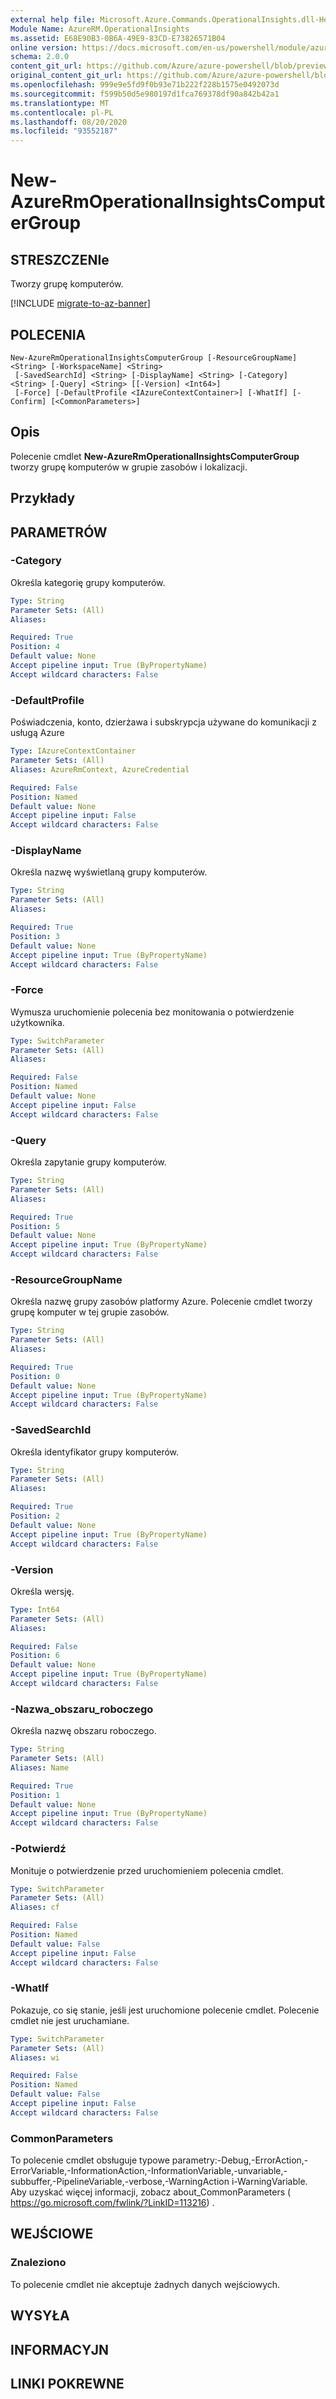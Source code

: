 ```yaml
---
external help file: Microsoft.Azure.Commands.OperationalInsights.dll-Help.xml
Module Name: AzureRM.OperationalInsights
ms.assetid: E68E90B3-0B6A-49E9-83CD-E73826571B04
online version: https://docs.microsoft.com/en-us/powershell/module/azurerm.operationalinsights/new-azurermoperationalinsightscomputergroup
schema: 2.0.0
content_git_url: https://github.com/Azure/azure-powershell/blob/preview/src/ResourceManager/OperationalInsights/Commands.OperationalInsights/help/New-AzureRmOperationalInsightsComputerGroup.md
original_content_git_url: https://github.com/Azure/azure-powershell/blob/preview/src/ResourceManager/OperationalInsights/Commands.OperationalInsights/help/New-AzureRmOperationalInsightsComputerGroup.md
ms.openlocfilehash: 999e9e5fd9f0b93e71b222f228b1575e0492073d
ms.sourcegitcommit: f599b50d5e980197d1fca769378df90a842b42a1
ms.translationtype: MT
ms.contentlocale: pl-PL
ms.lasthandoff: 08/20/2020
ms.locfileid: "93552187"
---
```

# New-AzureRmOperationalInsightsComputerGroup

## STRESZCZENIe
Tworzy grupę komputerów.

[!INCLUDE [migrate-to-az-banner](../../includes/migrate-to-az-banner.md)]

## POLECENIA

```
New-AzureRmOperationalInsightsComputerGroup [-ResourceGroupName] <String> [-WorkspaceName] <String>
 [-SavedSearchId] <String> [-DisplayName] <String> [-Category] <String> [-Query] <String> [[-Version] <Int64>]
 [-Force] [-DefaultProfile <IAzureContextContainer>] [-WhatIf] [-Confirm] [<CommonParameters>]
```

## Opis
Polecenie cmdlet **New-AzureRmOperationalInsightsComputerGroup** tworzy grupę komputerów w grupie zasobów i lokalizacji.

## Przykłady

## PARAMETRÓW

### -Category
Określa kategorię grupy komputerów.

```yaml
Type: String
Parameter Sets: (All)
Aliases: 

Required: True
Position: 4
Default value: None
Accept pipeline input: True (ByPropertyName)
Accept wildcard characters: False
```

### -DefaultProfile
Poświadczenia, konto, dzierżawa i subskrypcja używane do komunikacji z usługą Azure

```yaml
Type: IAzureContextContainer
Parameter Sets: (All)
Aliases: AzureRmContext, AzureCredential

Required: False
Position: Named
Default value: None
Accept pipeline input: False
Accept wildcard characters: False
```

### -DisplayName
Określa nazwę wyświetlaną grupy komputerów.

```yaml
Type: String
Parameter Sets: (All)
Aliases: 

Required: True
Position: 3
Default value: None
Accept pipeline input: True (ByPropertyName)
Accept wildcard characters: False
```

### -Force
Wymusza uruchomienie polecenia bez monitowania o potwierdzenie użytkownika.

```yaml
Type: SwitchParameter
Parameter Sets: (All)
Aliases: 

Required: False
Position: Named
Default value: None
Accept pipeline input: False
Accept wildcard characters: False
```

### -Query
Określa zapytanie grupy komputerów.

```yaml
Type: String
Parameter Sets: (All)
Aliases: 

Required: True
Position: 5
Default value: None
Accept pipeline input: True (ByPropertyName)
Accept wildcard characters: False
```

### -ResourceGroupName
Określa nazwę grupy zasobów platformy Azure.
Polecenie cmdlet tworzy grupę komputer w tej grupie zasobów.

```yaml
Type: String
Parameter Sets: (All)
Aliases: 

Required: True
Position: 0
Default value: None
Accept pipeline input: True (ByPropertyName)
Accept wildcard characters: False
```

### -SavedSearchId
Określa identyfikator grupy komputerów.

```yaml
Type: String
Parameter Sets: (All)
Aliases: 

Required: True
Position: 2
Default value: None
Accept pipeline input: True (ByPropertyName)
Accept wildcard characters: False
```

### -Version
Określa wersję.

```yaml
Type: Int64
Parameter Sets: (All)
Aliases: 

Required: False
Position: 6
Default value: None
Accept pipeline input: True (ByPropertyName)
Accept wildcard characters: False
```

### -Nazwa_obszaru_roboczego
Określa nazwę obszaru roboczego.

```yaml
Type: String
Parameter Sets: (All)
Aliases: Name

Required: True
Position: 1
Default value: None
Accept pipeline input: True (ByPropertyName)
Accept wildcard characters: False
```

### -Potwierdź
Monituje o potwierdzenie przed uruchomieniem polecenia cmdlet.

```yaml
Type: SwitchParameter
Parameter Sets: (All)
Aliases: cf

Required: False
Position: Named
Default value: False
Accept pipeline input: False
Accept wildcard characters: False
```

### -WhatIf
Pokazuje, co się stanie, jeśli jest uruchomione polecenie cmdlet.
Polecenie cmdlet nie jest uruchamiane.

```yaml
Type: SwitchParameter
Parameter Sets: (All)
Aliases: wi

Required: False
Position: Named
Default value: False
Accept pipeline input: False
Accept wildcard characters: False
```

### CommonParameters
To polecenie cmdlet obsługuje typowe parametry:-Debug,-ErrorAction,-ErrorVariable,-InformationAction,-InformationVariable,-unvariable,-subbuffer,-PipelineVariable,-verbose,-WarningAction i-WarningVariable. Aby uzyskać więcej informacji, zobacz about_CommonParameters ( https://go.microsoft.com/fwlink/?LinkID=113216) .

## WEJŚCIOWE

### Znaleziono
To polecenie cmdlet nie akceptuje żadnych danych wejściowych.

## WYSYŁA

## INFORMACYJN

## LINKI POKREWNE

